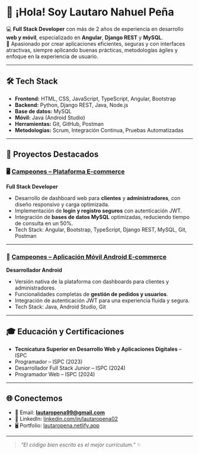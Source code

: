 # 👋 ¡Hola! Soy Lautaro Nahuel Peña

💻 **Full Stack Developer** con más de 2 años de experiencia en desarrollo **web y móvil**, especializado en **Angular**, **Django REST** y **MySQL**.  
🚀 Apasionado por crear aplicaciones eficientes, seguras y con interfaces atractivas, siempre aplicando buenas prácticas, metodologías ágiles y enfoque en la experiencia de usuario.

---

## 🛠️ Tech Stack
- **Frontend:** HTML, CSS, JavaScript, TypeScript, Angular, Bootstrap
- **Backend:** Python, Django REST, Java, Node.js
- **Base de datos:** MySQL
- **Móvil:** Java (Android Studio)
- **Herramientas:** Git, GitHub, Postman
- **Metodologías:** Scrum, Integración Continua, Pruebas Automatizadas

---

## 📌 Proyectos Destacados

### 🖥️ [Campeones – Plataforma E-commerce](https://github.com/lautaropena02)
**Full Stack Developer**  
- Desarrollo de dashboard web para **clientes** y **administradores**, con diseño responsivo y carga optimizada.
- Implementación de **login y registro seguros** con autenticación JWT.
- Integración de **bases de datos MySQL** optimizadas, reduciendo tiempo de consulta en un 50%.
- Tech Stack: Angular, Bootstrap, TypeScript, Django REST, MySQL, Git, Postman

---

### 📱 [Campeones – Aplicación Móvil Android E-commerce](https://github.com/lautaropena02)
**Desarrollador Android**  
- Versión nativa de la plataforma con dashboards para clientes y administradores.
- Funcionalidades completas de **gestión de pedidos y usuarios**.
- Integración de autenticación JWT para una experiencia fluida y segura.
- Tech Stack: Java, Android Studio, Git

---

## 🎓 Educación y Certificaciones
- **Tecnicatura Superior en Desarrollo Web y Aplicaciones Digitales** – ISPC  
- Programador – ISPC (2023)  
- Desarrollador Full Stack Junior – ISPC (2024)  
- Programador Web – ISPC (2024)  

---

## 🌐 Conectemos
- 📧 Email: **lautaropena99@gmail.com**
- 💼 LinkedIn: [linkedin.com/in/lautaropena02](https://www.linkedin.com/in/lautaropena02)
- 🖥️ Portfolio: [lautaropena.netlify.app](https://lautaropena.netlify.app)
---

> _"El código bien escrito es el mejor currículum."_ ✨
